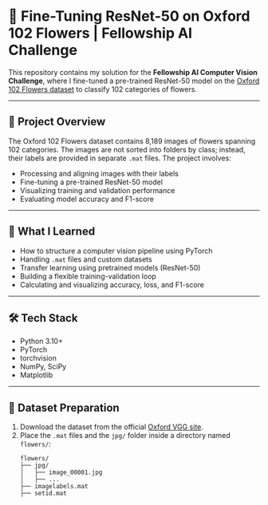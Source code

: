 # 🌸 Fine-Tuning ResNet-50 on Oxford 102 Flowers | Fellowship AI Challenge

This repository contains my solution for the **Fellowship AI Computer Vision Challenge**, where I fine-tuned a pre-trained ResNet-50 model on the [Oxford 102 Flowers dataset](http://www.robots.ox.ac.uk/~vgg/data/flowers/102/) to classify 102 categories of flowers.

---

## 🚀 Project Overview

The Oxford 102 Flowers dataset contains 8,189 images of flowers spanning 102 categories. The images are not sorted into folders by class; instead, their labels are provided in separate `.mat` files. The project involves:
- Processing and aligning images with their labels
- Fine-tuning a pre-trained ResNet-50 model
- Visualizing training and validation performance
- Evaluating model accuracy and F1-score

---

## 🧠 What I Learned

- How to structure a computer vision pipeline using PyTorch
- Handling `.mat` files and custom datasets
- Transfer learning using pretrained models (ResNet-50)
- Building a flexible training-validation loop
- Calculating and visualizing accuracy, loss, and F1-score

---

## 🛠️ Tech Stack

- Python 3.10+
- PyTorch
- torchvision
- NumPy, SciPy
- Matplotlib

---

## 📁 Dataset Preparation

1. Download the dataset from the official [Oxford VGG site](http://www.robots.ox.ac.uk/~vgg/data/flowers/102/).
2. Place the `.mat` files and the `jpg/` folder inside a directory named `flowers/`:
    ```
    flowers/
    ├── jpg/
    │   ├── image_00001.jpg
    │   ├── ...
    ├── imagelabels.mat
    ├── setid.mat
    ```
